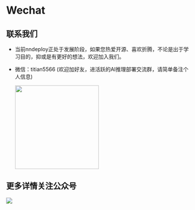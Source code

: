 # Wechat

## 联系我们
- 当前nndeploy正处于发展阶段，如果您热爱开源、喜欢折腾，不论是出于学习目的，抑或是有更好的想法，欢迎加入我们。
- 微信：titian5566 (欢迎加好友，进活跃的AI推理部署交流群，请简单备注个人信息)
  
  <img src="../../image/wechat.jpg" width="225px">

## 更多详情关注公众号

<img src="../../image/wechat_official_account.jpg">